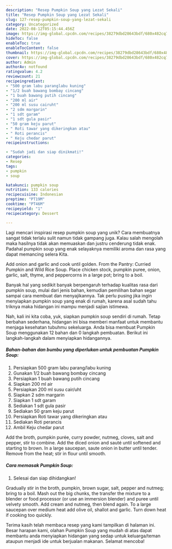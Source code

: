```yaml
---
description: "Resep Pumpkin Soup yang Lezat Sekali"
title: "Resep Pumpkin Soup yang Lezat Sekali"
slug: 127-resep-pumpkin-soup-yang-lezat-sekali
category: Uncategorized
date: 2022-08-12T05:15:44.456Z
image: https://img-global.cpcdn.com/recipes/38279dbd28643bdf/680x482cq70/pumpkin-soup-foto-resep-utama.jpg
hideToc: false
enableToc: true
enableTocContent: false
thumbnail: https://img-global.cpcdn.com/recipes/38279dbd28643bdf/680x482cq70/pumpkin-soup-foto-resep-utama.jpg
cover: https://img-global.cpcdn.com/recipes/38279dbd28643bdf/680x482cq70/pumpkin-soup-foto-resep-utama.jpg
author: Admin
authorAv: notfound
ratingvalue: 4.2
reviewcount: 21
recipeingredient:
- "500 gram labu paranglabu kuning"
- "1/2 buah bawang bombay cincang"
- "1 buah bawang putih cincang"
- "200 ml air"
- "200 ml susu cairuht"
- "2 sdm margarin"
- "1 sdt garam"
- "1 sdt gula pasir"
- "50 gram keju parut"
- " Roti tawar yang dikeringkan atau"
- " Roti perancis"
- " Keju chedar parut"
recipeinstructions:

- "Sudah jadi dan siap dinikmati!"
categories:
- Resep
tags:
- pumpkin
- soup

katakunci: pumpkin soup 
nutrition: 133 calories
recipecuisine: Indonesian
preptime: "PT19M"
cooktime: "PT46M"
recipeyield: "1"
recipecategory: Dessert

---
```





Lagi mencari inspirasi resep pumpkin soup yang unik? Cara membuatnya sangat tidak terlalu sulit namun tidak gampang juga. Kalau salah mengolah maka hasilnya tidak akan memuaskan dan justru cenderung tidak enak. Padahal pumpkin soup yang enak selayaknya memiliki aroma dan rasa yang dapat memancing selera Kita.





Add onion and garlic and cook until golden. From the Pantry: Curried Pumpkin and Wild Rice Soup. Place chicken stock, pumpkin puree, onion, garlic, salt, thyme, and peppercorns in a large pot; bring to a boil.

Banyak hal yang sedikit banyak berpengaruh terhadap kualitas rasa dari pumpkin soup, mulai dari jenis bahan, kemudian pemilihan bahan segar sampai cara membuat dan menyajikannya. Tak perlu pusing jika ingin menyiapkan pumpkin soup yang enak di rumah, karena asal sudah tahu triknya maka hidangan ini mampu menjadi sajian istimewa.






Nah, kali ini kita coba, yuk, siapkan pumpkin soup sendiri di rumah. Tetap berbahan sederhana, hidangan ini bisa memberi manfaat untuk membantu menjaga kesehatan tubuhmu sekeluarga. Anda bisa membuat Pumpkin Soup menggunakan 12 bahan dan 0 langkah pembuatan. Berikut ini langkah-langkah dalam menyiapkan hidangannya.

<!--inarticleads1-->

##### Bahan-bahan dan bumbu yang diperlukan untuk pembuatan Pumpkin Soup:

1. Persiapkan 500 gram labu parang/labu kuning
1. Gunakan 1/2 buah bawang bombay cincang
1. Persiapkan 1 buah bawang putih cincang
1. Siapkan 200 ml air
1. Persiapkan 200 ml susu cair/uht
1. Siapkan 2 sdm margarin
1. Siapkan 1 sdt garam
1. Sediakan 1 sdt gula pasir
1. Sediakan 50 gram keju parut
1. Persiapkan  Roti tawar yang dikeringkan atau
1. Sediakan  Roti perancis
1. Ambil  Keju chedar parut


Add the broth, pumpkin purée, curry powder, nutmeg, cloves, salt and pepper, stir to combine. Add the diced onion and sauté until softened and starting to brown. In a large saucepan, saute onion in butter until tender. Remove from the heat; stir in flour until smooth. 

<!--inarticleads2-->

##### Cara memasak Pumpkin Soup:


1. Selesai dan siap dihidangkan!

Gradually stir in the broth, pumpkin, brown sugar, salt, pepper and nutmeg; bring to a boil. Mash out the big chunks, the transfer the mixture to a blender or food processor (or use an immersion blender) and puree until velvety smooth. Add cream and nutmeg, then blend again. To a large saucepan over medium heat add olive oil, shallot and garlic. Turn down heat if cooking too quickly. 

Terima kasih telah membaca resep yang kami tampilkan di halaman ini. Besar harapan kami, olahan Pumpkin Soup yang mudah di atas dapat membantu anda menyiapkan hidangan yang sedap untuk keluarga/teman ataupun menjadi ide untuk berjualan makanan. Selamat mencoba!
